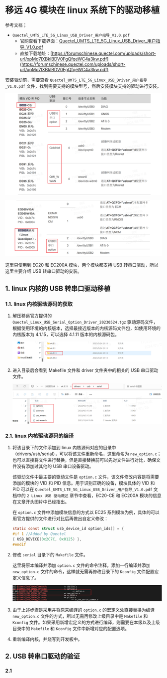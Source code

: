 # 移远 4G 模块在 linux 系统下的驱动移植

参考文档；
- `Quectel_UMTS_LTE_5G_Linux_USB_Driver_用户指导_V1.0.pdf`
    - 官网查看下载界面：[Quectel_UMTS_LTE_5G_Linux_USB_Driver_用户指导_V1.0.pdf](https://www.quectel.com.cn/download/quectel_umts_lte_5g_linux_usb_driver_%e7%94%a8%e6%88%b7%e6%8c%87%e5%af%bc_v1-0)
    - 直接下载地址：[https://forumschinese.quectel.com/uploads/short-url/xpMd7lXBklBDV0FgQfqeWC4a3kw.pdf](https://forumschinese.quectel.com/uploads/short-url/xpMd7lXBklBDV0FgQfqeWC4a3kw.pdf)

安装驱动前，需要查看 `Quectel_UMTS_LTE_5G_Linux_USB_Driver_用户指导_V1.0.pdf` 文件，找到需要支持的模块型号，然后安装模块支持的驱动进行安装。

![linux系统下的驱动移植0-1](png/linux系统下的驱动移植0-1.png) 

![linux系统下的驱动移植0-2](png/linux系统下的驱动移植0-2.png)

这里只使用到 EC20 和 EC200A 模块，两个模块都支持 USB 转串口驱动，所以这里主要介绍 USB 转串口驱动的安装。

## 1. linux 内核的 USB 转串口驱动移植
### 1.1. linux 内核驱动源码的获取
1. 解压移远官方提供的 `Quectel_Linux_USB_Serial_Option_Driver_20230524.tgz` 驱动源码文件，根据使用环境的内核版本，选择最接近版本的内核源码文件包，如使用环境的内核版本为 4.1.15，可以选择 4.1.11 版本的内核源码包。

    ![linux系统下的驱动移植1-1](png/linux系统下的驱动移植1-1.png)

2. 进入目录后会看到 Makefile 文件和 driver 文件夹中的相关的 USB 串口驱动文件。

    ![linux系统下的驱动移植1-2](png/linux系统下的驱动移植1-2.png)

### 2.1. linux 内核驱动源码的编译
1. 将该目录下的文件添加到 linux 内核源码对应的目录中（drivers/usb/serial），可以将该文件重新命名，这里命名为 `new_option.c`；也可以直接将文件进行替换，但是直接替换前可以先对文件进行对比，确保文件没有添加过其他的 USB 串口设备驱动。

    该驱动文件中最主要的驱动文件是 `option.c` 文件，该文件修改内容是将需要添加的模块的 VID 和 PID 信息。用于识别正确的设备，模块具体的 VID 和 PID 可以在 `Quectel_UMTS_LTE_5G_Linux_USB_Driver_用户指导_V1.0.pdf` 文档中的 `2 Linux USB 驱动概述` 章节中查看，EC20-CE 和 EC200A 模块的信息在文章开头图片中已经指出。

    在 `option.c` 文件中添加模块信息的方式以 EC25 系列模块为例，具体的可以用官方提供的文件进行对比后再做出自定义修改：
    ```C
    static const struct usb_device_id option_ids[] = {
    #if 1 //Added by Quectel
    { USB_DEVICE(0x2C7C, 0x0125) },
    #endif
    ```

2. 修改 `serial` 目录下的 `Makefile` 文件。
    
    这里将原本编译并添加 `option.c` 文件的命令注释，添加一行编译并添加 `new_option.c` 文件的命令，这样就无需再修改目录下的 `Kconfig` 文件配置宏定义信息了。

    ![linux系统下的驱动移植1-3](png/linux系统下的驱动移植1-3.png)

3. 由于上述步骤是采用并将原来编译的 `option.c` 的宏定义处直接替换为编译 `new_option.c` 文件的方式，所以无需再修改上级目录中是 `Makefile` 和 `Kconfig` 文件。如果采用新增宏定义的方式进行编译，则需要在本级以及上级目录中的 `Makefile` 和 `Kconfig` 文件中新增对应的配置选项。

4. 重新编译内核，并烧写到开发板中。


## 2. USB 转串口驱动的验证
### 2.1 


